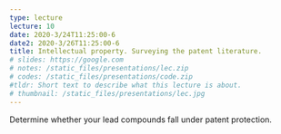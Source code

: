 ```yaml
---
type: lecture
lecture: 10
date: 2020-3/24T11:25:00-6
date2: 2020-3/26T11:25:00-6
title: Intellectual property. Surveying the patent literature.
# slides: https://google.com
# notes: /static_files/presentations/lec.zip
# codes: /static_files/presentations/code.zip
#tldr: Short text to describe what this lecture is about.
# thumbnail: /static_files/presentations/lec.jpg
---
```

Determine whether your lead compounds fall under patent protection.